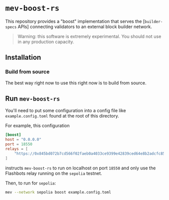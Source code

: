 # `mev-boost-rs`

This repository provides a "boost" implementation that serves the [`builder-specs` APIs]
connecting validators to an external block builder network.

> Warning: this software is extremely experimental. You should not use in any production capacity.

## Installation

### Build from source

The best way right now to use this right now is to build from source.

## Run `mev-boost-rs`

You'll need to put some configuration into a config file like `example.config.toml` found
at the root of this directory.

For example, this configuration

```toml
[boost]
host = "0.0.0.0"
port = 18550
relays = [
    "https://0x845bd072b7cd566f02faeb0a4033ce9399e42839ced64e8b2adcfc859ed1e8e1a5a293336a49feac6d9a5edb779be53a@boost-relay-sepolia.flashbots.net",
]
```

instructs `mev-boost-rs` to run on localhost on port `18550` and only use the Flashbots relay running on the `sepolia` testnet.

Then, to run for `sepolia`:
```bash
mev --network sepolia boost example.config.toml
```
